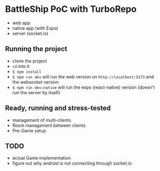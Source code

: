 # BattleShip PoC with TurboRepo

- web app
- native app (with Expo)
- server (socket.io)

## Running the project

- clone the project
- `cd` into it
- `$ npm install`
- `$ npm run dev` will run the web version on `http://localhost:5173` and the websocket version
- `$ npm run dev:native` will run the expo (react-native) version (doesn't run the server by itself)

## Ready, running and stress-tested

- management of multi-clients
- Room management between clients
- Pre-Game setup

## TODO

- actual Game implementation
- figure out why android is not connecting through socket.io
